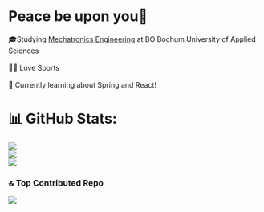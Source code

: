 # Peace be upon you👋
🎓Studying [Mechatronics Engineering](https://www.hochschule-bochum.de/en/studies/study-programmes/bachelors-degree/mechatronics/) at BO Bochum University of Applied Sciences<br/><br>🚵🤼 Love Sports<br/><br>🌱 Currently learning about Spring and React!<br/>

# 📊 GitHub Stats:
![](https://github-readme-stats.vercel.app/api?username=Abdurrahmaan-Bica&theme=calm&hide_border=false&include_all_commits=false&count_private=true)<br/>
![](https://github-readme-streak-stats.herokuapp.com/?user=Abdurrahmaan-Bica&theme=calm&hide_border=false)<br/>
![](https://github-readme-stats.vercel.app/api/top-langs/?username=Abdurrahmaan-Bica&theme=calm&hide_border=false&include_all_commits=false&count_private=true&layout=compact)
### 🔝 Top Contributed Repo
![](https://github-contributor-stats.vercel.app/api?username=Abdurrahmaan-Bica&limit=5&theme=calm&combine_all_yearly_contributions=true)


